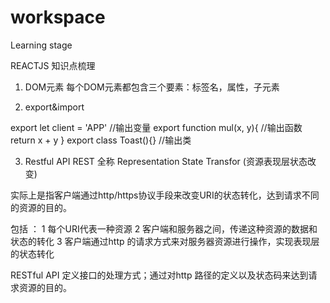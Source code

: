 workspace
=========
Learning stage

REACTJS 知识点梳理
1. DOM元素
每个DOM元素都包含三个要素：标签名，属性，子元素

2. export&import

export let client = 'APP'  //输出变量
export function mul(x, y){  //输出函数
    return x + y
}
export class Toast(){} //输出类

3. Restful API 
REST 全称 Representation State Transfor (资源表现层状态改变)

实际上是指客户端通过http/https协议手段来改变URI的状态转化，达到请求不同的资源的目的。

包括 ： 1 每个URI代表一种资源
2 客户端和服务器之间，传递这种资源的数据和状态的转化
     	3 客户端通过http 的请求方式来对服务器资源进行操作，实现表现层的状态转化

RESTful API 定义接口的处理方式；通过对http 路径的定义以及状态码来达到请求资源的目的。

